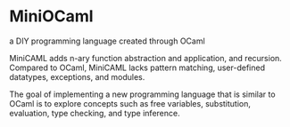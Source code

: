 # MiniOCaml
a DIY programming language created through OCaml

MiniCAML adds n-ary function abstraction and application, and recursion. Compared to OCaml, MiniCAML lacks pattern matching, user-defined datatypes, exceptions, and modules.

The goal of implementing a new programming language that is similar to OCaml is to explore concepts such as free variables, substitution, evaluation, type checking, and type inference.

